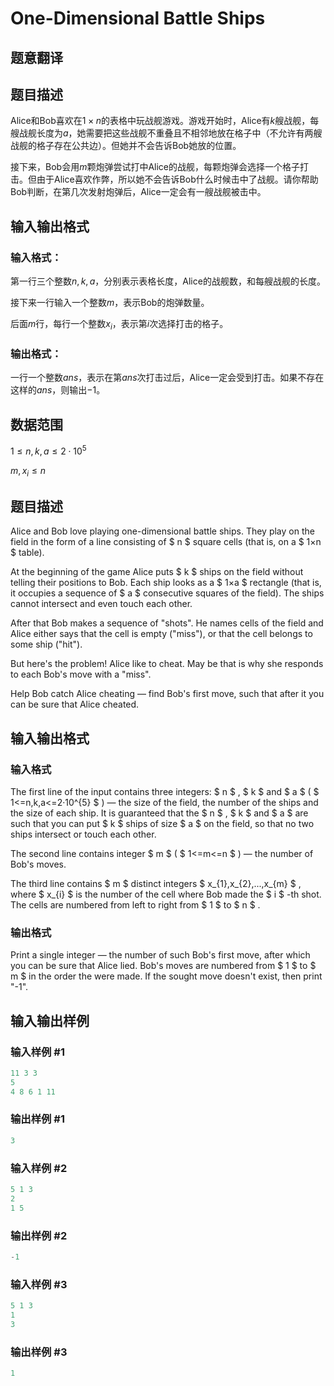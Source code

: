 # One-Dimensional Battle Ships

## 题意翻译

## 题目描述

Alice和Bob喜欢在$1\times n$的表格中玩战舰游戏。游戏开始时，Alice有$k$艘战舰，每艘战舰长度为$a$，她需要把这些战舰不重叠且不相邻地放在格子中（不允许有两艘战舰的格子存在公共边）。但她并不会告诉Bob她放的位置。

接下来，Bob会用$m$颗炮弹尝试打中Alice的战舰，每颗炮弹会选择一个格子打击。但由于Alice喜欢作弊，所以她不会告诉Bob什么时候击中了战舰。请你帮助Bob判断，在第几次发射炮弹后，Alice一定会有一艘战舰被击中。

## 输入输出格式

### 输入格式：

第一行三个整数$n,k,a$，分别表示表格长度，Alice的战舰数，和每艘战舰的长度。

接下来一行输入一个整数$m$，表示Bob的炮弹数量。

后面$m$行，每行一个整数$x_i$，表示第$i$次选择打击的格子。

### 输出格式：

一行一个整数$ans$，表示在第$ans$次打击过后，Alice一定会受到打击。如果不存在这样的$ans$，则输出$-1$。

## 数据范围

$1 \leq n,k,a \leq 2 \cdot 10^5$

$m,x_i \leq n$

## 题目描述

Alice and Bob love playing one-dimensional battle ships. They play on the field in the form of a line consisting of $ n $ square cells (that is, on a $ 1×n $ table).

At the beginning of the game Alice puts $ k $ ships on the field without telling their positions to Bob. Each ship looks as a $ 1×a $ rectangle (that is, it occupies a sequence of $ a $ consecutive squares of the field). The ships cannot intersect and even touch each other.

After that Bob makes a sequence of "shots". He names cells of the field and Alice either says that the cell is empty ("miss"), or that the cell belongs to some ship ("hit").

But here's the problem! Alice like to cheat. May be that is why she responds to each Bob's move with a "miss".

Help Bob catch Alice cheating — find Bob's first move, such that after it you can be sure that Alice cheated.

## 输入输出格式

### 输入格式

The first line of the input contains three integers: $ n $ , $ k $ and $ a $ ( $ 1<=n,k,a<=2·10^{5} $ ) — the size of the field, the number of the ships and the size of each ship. It is guaranteed that the $ n $ , $ k $ and $ a $ are such that you can put $ k $ ships of size $ a $ on the field, so that no two ships intersect or touch each other.

The second line contains integer $ m $ ( $ 1<=m<=n $ ) — the number of Bob's moves.

The third line contains $ m $ distinct integers $ x_{1},x_{2},...,x_{m} $ , where $ x_{i} $ is the number of the cell where Bob made the $ i $ -th shot. The cells are numbered from left to right from $ 1 $ to $ n $ .

### 输出格式

Print a single integer — the number of such Bob's first move, after which you can be sure that Alice lied. Bob's moves are numbered from $ 1 $ to $ m $ in the order the were made. If the sought move doesn't exist, then print "-1".

## 输入输出样例

### 输入样例 #1

```cpp
11 3 3
5
4 8 6 1 11

```
### 输出样例 #1

```cpp
3

```
### 输入样例 #2

```cpp
5 1 3
2
1 5

```
### 输出样例 #2

```cpp
-1

```
### 输入样例 #3

```cpp
5 1 3
1
3

```
### 输出样例 #3

```cpp
1

```
